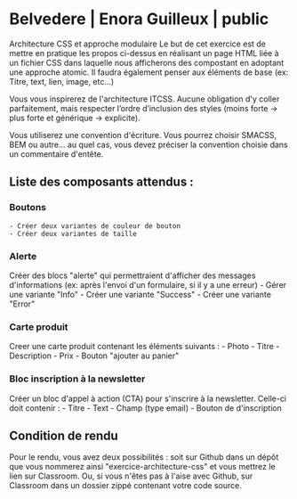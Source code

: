 # Belvedere | Enora Guilleux | public
 Architecture CSS et approche modulaire
Le but de cet exercice est de mettre en pratique les propos ci-dessus en réalisant un page HTML liée à un fichier CSS dans laquelle nous afficherons des compostant en adoptant une approche atomic. Il faudra également penser aux éléments de base (ex: Titre, text, lien, image, etc...)

Vous vous inspirerez de l'architecture ITCSS. Aucune obligation d'y coller parfaitement, mais respecter l’ordre d’inclusion des styles (moins forte -> plus forte et générique -> explicite).

Vous utiliserez une convention d'écriture. Vous pourrez choisir SMACSS, BEM ou autre... au quel cas, vous devez préciser la convention choisie dans un commentaire d'entête.


## Liste des composants attendus :

### Boutons
    - Créer deux variantes de couleur de bouton
    - Créer deux variantes de taille

### Alerte
Créer des blocs "alerte" qui permettraient d'afficher des messages d'informations (ex: après l'envoi d'un formulaire, si il y a une erreur)
    - Gérer une variante "Info"
    - Créer une variante "Success"
    - Créer une variante "Error"

### Carte produit
Creer une carte produit contenant les éléments suivants :
    - Photo
    - Titre
    - Description
    - Prix
    - Bouton "ajouter au panier"

### Bloc inscription à la newsletter
Créer un bloc d'appel à action (CTA) pour s'inscrire à la newsletter. Celle-ci doit contenir :
    - Titre
    - Text
    - Champ (type email)
    - Bouton de d'inscription


## Condition de rendu

Pour le rendu, vous avez deux possibilités : soit sur Github dans un dépôt que vous nommerez ainsi "exercice-architecture-css" et vous mettrez le lien sur Classroom. Ou, si vous n'êtes pas à l'aise avec Github, sur Classroom dans un dossier zippé contenant votre code source.
